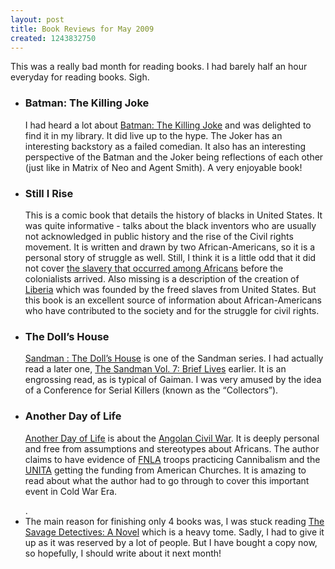 ```yaml
--- 
layout: post
title: Book Reviews for May 2009
created: 1243832750
---
```

<p>This was a really bad month for reading books. I had barely half an hour everyday for reading books. Sigh.</p>
<ul>
	<li>
		<h3>Batman: The Killing Joke</h3>
		<p>I had heard a lot about <a href="http://www.amazon.com/gp/product/0930289455?ie=UTF8&tag=nimbupani-20&linkCode=as2&camp=1789&creative=390957&creativeASIN=0930289455">Batman: The Killing Joke</a> and was delighted to find it in my library. It did live up to the hype. The Joker has an interesting backstory as a failed comedian. It also has an interesting perspective of the Batman and the Joker being reflections of each other (just like in Matrix of Neo and Agent Smith). A very enjoyable book!</p>
	</li>
	<li>
		<h3>Still I Rise</h3>
		<p>This is a comic book that details the history of blacks in United States. It was quite informative - talks about the black inventors who are usually not acknowledged in public history and the rise of the Civil rights movement. It is written and drawn by two African-Americans, so it is a personal story of struggle as well. Still, I think it is a little odd that it did not cover <a href="http://en.wikipedia.org/wiki/African_slave_trade">the slavery that occurred among Africans</a> before the colonialists arrived. Also missing is a description of the creation of <a href="http://en.wikipedia.org/wiki/Liberia">Liberia</a> which was founded by the freed slaves from United States. But this book is an excellent source of information about African-Americans who have contributed to the society and for the struggle for civil rights.</p>
	</li>
	<li>
		<h3>The Doll&rsquo;s House</h3>
		<p>
			<a href="http://www.amazon.com/gp/product/1852862920?ie=UTF8&tag=nimbupani-20&linkCode=as2&camp=211189&creative=374929&creativeASIN=1852862920">Sandman : The Doll&rsquo;s House</a> is one of the Sandman series. I had actually read a later one, <a href="http://www.amazon.com/gp/product/1563891387?ie=UTF8&tag=nimbupani-20&linkCode=as2&camp=1789&creative=390957&creativeASIN=1563891387">The Sandman Vol. 7: Brief Lives</a> earlier. It is an engrossing read, as is typical of Gaiman. I was very amused by the idea of a Conference for Serial Killers (known as the &ldquo;Collectors&rdquo;). 
		</p>
	</li>
	<li>
		<h3>Another Day of Life</h3>
		<p><a href="http://www.amazon.com/gp/product/0375726292?ie=UTF8&tag=nimbupani-20&linkCode=as2&camp=1789&creative=390957&creativeASIN=0375726292">Another Day of Life</a> is about the <a href="http://en.wikipedia.org/wiki/Angolan_Civil_War">Angolan Civil War</a>. It is deeply personal and free from assumptions and stereotypes about Africans. The author claims to have evidence of  <a href="http://en.wikipedia.org/wiki/FNLA">FNLA</a> troops practicing Cannibalism and the <a href="http://en.wikipedia.org/wiki/UNITA">UNITA</a> getting the funding from American Churches. It is amazing to read about what the author had to go through to cover this important event in Cold War Era.</p>.
	</li>
	<li>
		The main reason for finishing only 4 books was, I was stuck reading <a href="http://www.amazon.com/gp/product/0374191484?ie=UTF8&tag=nimbupani-20&linkCode=as2&camp=1789&creative=390957&creativeASIN=0374191484">The Savage Detectives: A Novel</a> which is a heavy tome. Sadly, I had to give it up as it was reserved by a lot of people. But I have bought a copy now, so hopefully, I should write about it next month! 
	</li>	
</ul>
